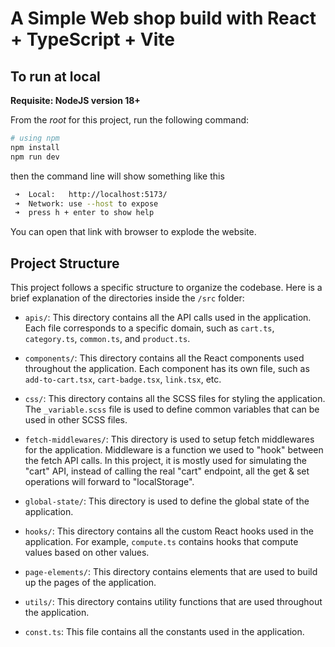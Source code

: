 # A Simple Web shop build with React + TypeScript + Vite

## To run at local

**Requisite: NodeJS version 18+**

From the _root_ for this project, run the following command:

```bash
# using npm
npm install
npm run dev
```

then the command line will show something like this
```bash
 ➜  Local:   http://localhost:5173/
 ➜  Network: use --host to expose
 ➜  press h + enter to show help
```

You can open that link with browser to explode the website.

## Project Structure

This project follows a specific structure to organize the codebase. Here is a brief explanation of the directories inside the `/src` folder:

- `apis/`: This directory contains all the API calls used in the application. Each file corresponds to a specific domain, such as `cart.ts`, `category.ts`, `common.ts`, and `product.ts`.

- `components/`: This directory contains all the React components used throughout the application. Each component has its own file, such as `add-to-cart.tsx`, `cart-badge.tsx`, `link.tsx`, etc.

- `css/`: This directory contains all the SCSS files for styling the application. The `_variable.scss` file is used to define common variables that can be used in other SCSS files.

- `fetch-middlewares/`: This directory is used to setup fetch middlewares for the application. Middleware is a function we used to "hook" between the fetch API calls. In this project, it is mostly used for simulating the "cart" API, instead of calling the real "cart" endpoint, all the get & set operations will forward to "localStorage".

- `global-state/`: This directory is used to define the global state of the application.

- `hooks/`: This directory contains all the custom React hooks used in the application. For example, `compute.ts` contains hooks that compute values based on other values.

- `page-elements/`: This directory contains elements that are used to build up the pages of the application.

- `utils/`: This directory contains utility functions that are used throughout the application.

- `const.ts`: This file contains all the constants used in the application.
